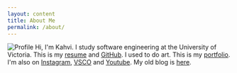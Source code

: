 ```yaml
---
layout: content
title: About Me
permalink: /about/
---
```

![Profile](../assets/profile.jpg)
Hi, I'm Kahvi. I study software engineering at the University of Victoria.
This is my [resume](/resume/) and [GitHub](https://github.com/iamkahvi).
I used to do art. This is my <a href="http://archive.kahvipatel.com/portfolio.html" target="_blank">portfolio</a>.
I'm also on [Instagram](https://www.instagram.com/iamkahvi), [VSCO](https://www.vsco.com/iamkahvi) and [Youtube](https://www.youtube.com/user/techkid105). My old blog is <a href="http://archive.kahvipatel.com" target="_blank">here</a>.

